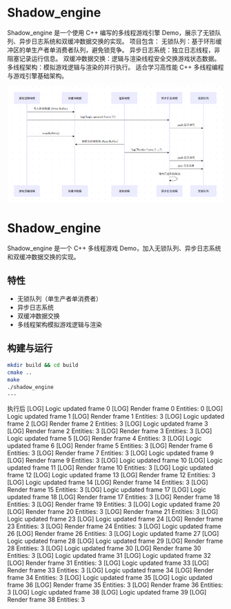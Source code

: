 # Shadow_engine
Shadow_engine 是一个使用 C++ 编写的多线程游戏引擎 Demo，展示了无锁队列、异步日志系统和双缓冲数据交换的实现。 
项目包含：  无锁队列：基于环形缓冲区的单生产者单消费者队列，避免锁竞争。 
异步日志系统：独立日志线程，非阻塞记录运行信息。 双缓冲数据交换：逻辑与渲染线程安全交换游戏状态数据。 
多线程架构：模拟游戏逻辑与渲染的并行执行。 适合学习高性能 C++ 多线程编程与游戏引擎基础架构。

![alt text](image.png)

# Shadow_engine

Shadow_engine 是一个 C++ 多线程游戏 Demo，加入无锁队列、异步日志系统和双缓冲数据交换的实现。

## 特性
- 无锁队列（单生产者单消费者）
- 异步日志系统
- 双缓冲数据交换
- 多线程架构模拟游戏逻辑与渲染

## 构建与运行
```bash
mkdir build && cd build
cmake ..
make
./shadow_engine
---

```
执行后
[LOG] Logic updated frame 0
[LOG] Render frame 0 Entities: 0
[LOG] Logic updated frame 1
[LOG] Render frame 1 Entities: 3
[LOG] Logic updated frame 2
[LOG] Render frame 2 Entities: 3
[LOG] Logic updated frame 3
[LOG] Render frame 2 Entities: 3
[LOG] Render frame 3 Entities: 3
[LOG] Logic updated frame 5
[LOG] Render frame 4 Entities: 3
[LOG] Logic updated frame 6
[LOG] Render frame 5 Entities: 3
[LOG] Render frame 6 Entities: 3
[LOG] Render frame 7 Entities: 3
[LOG] Logic updated frame 9
[LOG] Render frame 9 Entities: 3
[LOG] Logic updated frame 10
[LOG] Logic updated frame 11
[LOG] Render frame 10 Entities: 3
[LOG] Logic updated frame 12
[LOG] Logic updated frame 13
[LOG] Render frame 12 Entities: 3
[LOG] Logic updated frame 14
[LOG] Render frame 14 Entities: 3
[LOG] Render frame 15 Entities: 3
[LOG] Logic updated frame 17
[LOG] Logic updated frame 18
[LOG] Render frame 17 Entities: 3
[LOG] Render frame 18 Entities: 3
[LOG] Render frame 19 Entities: 3
[LOG] Logic updated frame 20
[LOG] Render frame 20 Entities: 3
[LOG] Render frame 21 Entities: 3
[LOG] Logic updated frame 23
[LOG] Logic updated frame 24
[LOG] Render frame 23 Entities: 3
[LOG] Render frame 24 Entities: 3
[LOG] Logic updated frame 26
[LOG] Render frame 26 Entities: 3
[LOG] Logic updated frame 27
[LOG] Logic updated frame 28
[LOG] Logic updated frame 29
[LOG] Render frame 28 Entities: 3
[LOG] Logic updated frame 30
[LOG] Render frame 30 Entities: 3
[LOG] Logic updated frame 31
[LOG] Logic updated frame 32
[LOG] Render frame 31 Entities: 3
[LOG] Logic updated frame 33
[LOG] Render frame 33 Entities: 3
[LOG] Logic updated frame 34
[LOG] Render frame 34 Entities: 3
[LOG] Logic updated frame 35
[LOG] Logic updated frame 36
[LOG] Render frame 35 Entities: 3
[LOG] Render frame 36 Entities: 3
[LOG] Logic updated frame 38
[LOG] Logic updated frame 39
[LOG] Render frame 38 Entities: 3
```